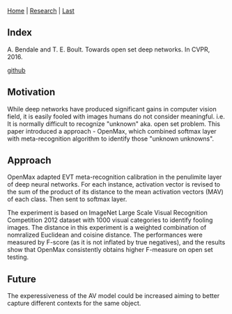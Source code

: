[Home](https://clojia.github.io/) | [Research](https://clojia.github.io/research/) | [Last](https://clojia.github.io/research/2018-08-IR-LIME)

## Index

A. Bendale and T. E. Boult. Towards open set deep networks.
In CVPR, 2016. 

[github](https://github.com/abhijitbendale/OSDN)

## Motivation

While deep networks have produced significant gains in computer vision field, it is easily fooled with images humans do not consider meaningful. i.e. It is normally difficult to recognize "unknown" aka. open set problem. This paper introduced a approach - OpenMax, which combined softmax layer with meta-recognition algorithm to identify those "unknown unknowns".

## Approach
OpenMax adapted EVT meta-recognition calibration in the penulimite layer of deep neural networks. For each instance, activation vector is revised to the sum of the product of its distance to the mean activation vectors (MAV) of each class. Then sent to softmax layer.

The experiment is based on ImageNet Large Scale Visual Recognition Competition 2012 dataset with 1000 visual categories to identify fooling images. The distance in this experiment is a weighted combination of nomralized Euclidean and coisine distance. The performances were measured by F-score (as it is not inflated by true negatives), and the results show that OpenMax consistently obtains higher F-measure on open set testing.

## Future
The experessiveness of the AV model could be increased aiming to better capture different contexts for the same object.

